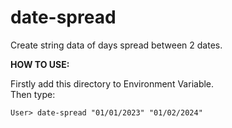 # date-spread
Create string data of days spread between 2 dates.

**HOW TO USE:**

Firstly add this directory to Environment Variable.<br/>
Then type: <br/>
```
User> date-spread "01/01/2023" "01/02/2024"
```

